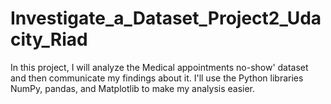 # Investigate_a_Dataset_Project2_Udacity_Riad
In this project, I will analyze the Medical appointments no-show' dataset and then communicate my findings about it. I'll use the Python libraries NumPy, pandas, and Matplotlib to make my analysis easier.
